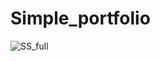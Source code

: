 # Simple_portfolio
![SS_full](https://user-images.githubusercontent.com/98119218/169358930-8abb70da-eb94-4682-8d97-f4cfed28a32a.png)
